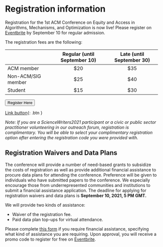 

# Registration information

Registration for the 1st ACM Conference on Equity and Access in Algorithms, Mechanisms, and Optimization is now live! Please register on [Eventbrite](https://eaamo21.eventbrite.com) by September 10 for regular admission.

The registration fees are the following:


|  | Regular (until September 10) | Late (until September 30) |
| ----------- | :---: | :---: |
| ACM member          | $20 | $35 |
| Non-ACM/SIG member  | $25 | $40 |
| Student             | $15 | $30 |



<button type="button" name="button" class="btn" onclick="https://eaamo21.eventbrite.com">Register Here</button>

[Link button](http://example.com/){: .btn }

*Note: If you are a ScienceWriters2021 participant or a civic or public sector practitioner volunteering in our outreach forum, registration is complimentary. You will be able to select your complimentary registration option after entering the registration code you were provided with.*

## Registration Waivers and Data Plans
 
The conference will provide a number of need-based grants to subsidize the costs of registration as well as provide additional financial assistance to procure data plans for attending the conference. Preference will be given to individuals who have submitted papers to the conference. We especially encourage those from underrepresented communities and institutions to submit a financial assistance application. The deadline for applying for registration waivers and data plans is **September 10, 2021, 5 PM GMT.**

We will provide two kinds of assistance:

- Waiver of the registration fee.
- Paid data plan top-ups for virtual attendance.

Please complete [this form](https://forms.gle/AP9nmLStPzHSrqMv7) if you require financial assistance, specifying what kind of assistance you are requiring. Upon approval, you will receive a promo code to register for free on [Eventbrite](https://eaamo21.eventbrite.com).










